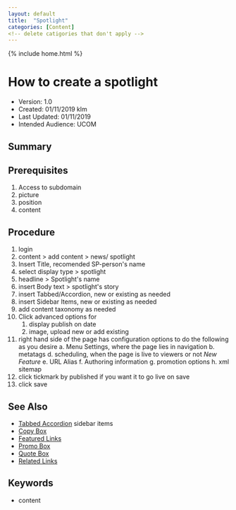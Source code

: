 ```yaml
---
layout: default
title:  "Spotlight"
categories: [Content] 
<!-- delete catigories that don't apply -->
---
```

{% include home.html %}
# How to create a spotlight
* Version: 1.0
* Created: 01/11/2019 klm
* Last Updated: 01/11/2019
* Intended Audience: UCOM

## Summary



## Prerequisites

 1. Access to subdomain
 2. picture
 3. position
 4. content

## Procedure

1. login
2. content > add content >  news/ spotlight
3. Insert Title, recomended SP-person's name
4. select display type > spotlight
5. headline > Spotlight's name
6. insert Body text > spotlight's story
7. insert Tabbed/Accordion, new or existing as needed
8. insert Sidebar Items, new or existing as needed
9. add content taxonomy as needed
10. Click advanced options for
    1. display publish on date
    2. image, upload new or add existing
10. right hand side of the page has configuration options to do the following as you desire
    a. Menu Settings, where the page lies in navigation
    b. metatags
    d. scheduling, when the page is live to viewers or not *New Feature*
    e. URL Alias
    f. Authoring information
    g. promotion options
    h. xml sitemap
11. click tickmark by published if you want it to go live on save
12. click save


## See Also
* [Tabbed Accordion](/TABBED_ACCORDION)
sidebar items
* [Copy Box](/Copy_BOX)
* [Featured Links](/Featured_LINKS)
* [Promo Box](/PROMO_BOX)
* [Quote Box](/QUOTE_BOX)
* [Related Links](/RELATED_LINKS)

## Keywords

* content


